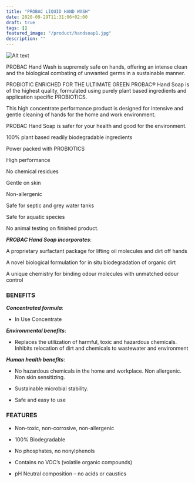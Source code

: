 ```yaml
---
title: "PROBAC LIQUID HAND WASH"
date: 2020-09-29T11:31:06+02:00
draft: true
tags: []
featured_image: "/product/handsoap1.jpg"
description: ""
---
```

![Alt text](/product/handsoap.jpg)

PROBAC Hand Wash is supremely safe on hands, offering an intense clean and the biological combating of unwanted germs in a sustainable manner.

PROBIOTIC ENRICHED FOR THE ULTIMATE GREEN
PROBAC® Hand Soap is of the highest quality, formulated using purely plant based ingredients and application specific
PROBIOTICS. 

This high concentrate performance product is designed for intensive and gentle cleaning of hands for the home and work
environment. 

PROBAC Hand Soap is safer for your health and good for the environment. 

100% plant based readily biodegradable ingredients 

Power packed with PROBIOTICS 

High performance

No chemical residues
 
Gentle on skin 

Non-allergenic 

Safe for septic and grey water tanks

Safe for aquatic species

No animal testing on finished product.

***PROBAC Hand Soap incorporates***:

A proprietary surfactant package for lifting oil molecules and dirt off hands

A novel biological formulation for in situ biodegradation of organic dirt

A unique chemistry for binding odour molecules with unmatched odour control

### BENEFITS

 ***Concentrated formula***: 

- In Use Concentrate

***Environmental benefits***:

- Replaces the utilization of harmful, toxic and hazardous chemicals. Inhibits relocation of dirt and chemicals to wastewater and environment

 ***Human health benefits***:

 - No hazardous chemicals in the home and workplace. Non allergenic. Non skin sensitizing.

 - Sustainable microbial stability.

- Safe and easy to use

### FEATURES
- Non-toxic, non-corrosive, non-allergenic

- 100% Biodegradable

- No phosphates, no nonylphenols

- Contains no VOC’s (volatile organic compounds)

- pH Neutral composition – no acids or caustics

